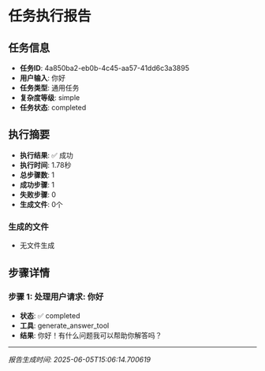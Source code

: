# 任务执行报告

## 任务信息
- **任务ID**: 4a850ba2-eb0b-4c45-aa57-41dd6c3a3895
- **用户输入**: 你好
- **任务类型**: 通用任务
- **复杂度等级**: simple
- **任务状态**: completed

## 执行摘要
- **执行结果**: ✅ 成功
- **执行时间**: 1.78秒
- **总步骤数**: 1
- **成功步骤**: 1
- **失败步骤**: 0
- **生成文件**: 0个

### 生成的文件
- 无文件生成

## 步骤详情

### 步骤 1: 处理用户请求: 你好
- **状态**: ✅ completed
- **工具**: generate_answer_tool
- **结果**: 你好！有什么问题我可以帮助你解答吗？

---
*报告生成时间: 2025-06-05T15:06:14.700619*
